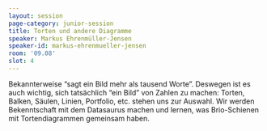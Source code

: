 ```yaml
---
layout: session
page-category: junior-session
title: Torten und andere Diagramme
speaker: Markus Ehrenmüller-Jensen
speaker-id: markus-ehrenmueller-jensen
room: '09.08'
slot: 4
---
```


Bekannterweise “sagt ein Bild mehr als tausend Worte”. Deswegen ist es auch wichtig, sich tatsächlich “ein Bild” von Zahlen zu machen: Torten, Balken, Säulen, Linien, Portfolio, etc. stehen uns zur Auswahl. Wir werden Bekenntschaft mit dem Datasaurus machen und lernen, was Brio-Schienen mit Tortendiagrammen gemeinsam haben.